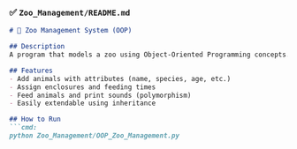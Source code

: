 

### ✅ `Zoo_Management/README.md`
```markdown
# 🦁 Zoo Management System (OOP)

## Description
A program that models a zoo using Object-Oriented Programming concepts. It manages animals, feeding times, and enclosures.

## Features
- Add animals with attributes (name, species, age, etc.)
- Assign enclosures and feeding times
- Feed animals and print sounds (polymorphism)
- Easily extendable using inheritance

## How to Run
```cmd:
python Zoo_Management/OOP_Zoo_Management.py
